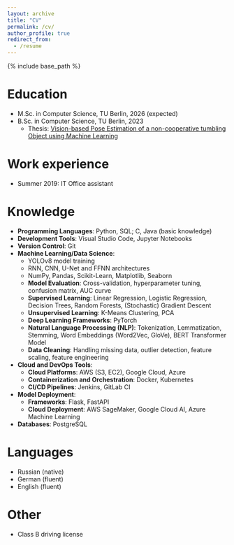 ```yaml
---
layout: archive
title: "CV"
permalink: /cv/
author_profile: true
redirect_from:
  - /resume
---
```


{% include base_path %}

Education
======
* M.Sc. in Computer Science, TU Berlin, 2026 (expected)
* B.Sc. in Computer Science, TU Berlin, 2023
  - Thesis: [Vision-based Pose Estimation of a non-cooperative tumbling Object using Machine Learning](/files/b_thesis.pdf)


Work experience
======
* Summer 2019: IT Office assistant

Knowledge
======
- **Programming Languages**: Python, SQL; C, Java (basic knowledge)
- **Development Tools**: Visual Studio Code, Jupyter Notebooks
- **Version Control**: Git
- **Machine Learning/Data Science**:
  - YOLOv8 model training
  - RNN, CNN, U-Net and FFNN architectures
  - NumPy, Pandas, Scikit-Learn, Matplotlib, Seaborn
  - **Model Evaluation**: Cross-validation, hyperparameter tuning, confusion matrix, AUC curve
  - **Supervised Learning**: Linear Regression, Logistic Regression, Decision Trees, Random Forests, (Stochastic) Gradient Descent
  - **Unsupervised Learning**: K-Means Clustering, PCA
  - **Deep Learning Frameworks**: PyTorch
  - **Natural Language Processing (NLP)**: Tokenization, Lemmatization, Stemming, Word Embeddings (Word2Vec, GloVe), BERT Transformer Model
  - **Data Cleaning**: Handling missing data, outlier detection, feature scaling, feature engineering
- **Cloud and DevOps Tools**: 
  - **Cloud Platforms**: AWS (S3, EC2), Google Cloud, Azure
  - **Containerization and Orchestration**: Docker, Kubernetes
  - **CI/CD Pipelines**: Jenkins, GitLab CI
- **Model Deployment**:
  - **Frameworks**: Flask, FastAPI
  - **Cloud Deployment**: AWS SageMaker, Google Cloud AI, Azure Machine Learning
- **Databases**: PostgreSQL

Languages
======
* Russian (native)
* German (fluent)
* English (fluent)

Other
======
* Class B driving license